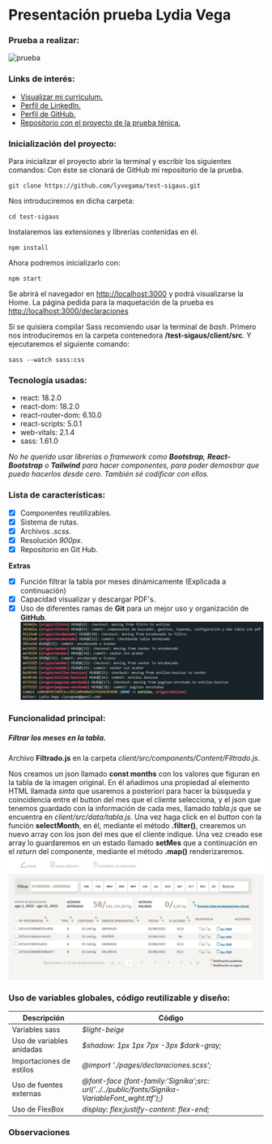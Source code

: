 # Presentación prueba Lydia Vega
### Prueba a realizar:
![prueba](/client/src/img/Gr%C3%A1fico_pegado-3.png)

### Links de interés:
- [Visualizar mi curriculum.](./client//public/Curriculum-lydia-vega.FullStack.pdf)
- [Perfil de LinkedIn.](https://www.linkedin.com/in/lydia-vega/)
- [Perfil de GitHub.](https://github.com/lyvegama)
- [Repositorio con el proyecto de la prueba ténica.](https://github.com/lyvegama/test-sigaus)


### Inicialización del proyecto:
Para inicializar el proyecto abrir la terminal y escribir los siguientes comandos:
Con éste se clonará de GitHub mi repositorio de la prueba.
```
git clone https://github.com/lyvegama/test-sigaus.git
```
Nos introduciremos en dicha carpeta:
```
cd test-sigaus 
```
Instalaremos las extensiones y librerías contenidas en él.
```
npm install 
```
Ahora podremos inicializarlo con:
```
npm start 
```
Se abrirá el navegador en [http://localhost:3000](http://localhost:3000) y podrá visualizarse la Home. La página pedida para  la maquetación de la prueba es [http://localhost:3000/declaraciones](http://localhost:3000/declaraciones)

Si se quisiera compilar Sass recomiendo usar la terminal de *bash*. Primero nos introduciremos en la carpeta contenedora **/test-sigaus/client/src**. Y ejecutaremos el siguiente comando:
```
sass --watch sass:css
```
### Tecnología usadas:
* react: 18.2.0
* react-dom: 18.2.0
* react-router-dom: 6.10.0 
* react-scripts: 5.0.1
* web-vitals: 2.1.4
* sass: 1.61.0

*No he querido usar librerías o framework como **Bootstrap**, **React-Bootstrap** o **Tailwind**  para hacer componentes, para poder demostrar que puedo hacerlos desde cero. También sé codificar con ellos.*

### Lista de características:

- [x] Componentes reutilizables.
- [x] Sistema de rutas. 
- [x] Archivos *.scss*.  
- [x] Resolución *900px*.  
- [x] Repositorio en Git Hub.

**Extras**
- [x] Función filtrar la tabla por meses dinámicamente (Explicada a continuación)
- [x] Capacidad visualizar y descargar PDF's.
- [x] Uso de diferentes ramas de **Git** para un mejor uso y organización de **GitHub**.
![git](/client/src/img/git.png)

### Funcionalidad principal:
##### Filtrar los meses en  la tabla.
Archivo **Filtrado.js** en la carpeta *client/src/components/Content/Filtrado.js*.

Nos creamos un json llamado **const months** con los valores que figuran en la tabla de la imagen original. En él añadimos una propiedad al elemento HTML llamada *sinta* que usaremos a posteriori para hacer la búsqueda y coincidencia entre el button del mes que el cliente selecciona, y el json que tenemos guardado con la información de cada mes, llamado *tabla.js* que se encuentra en *client/src/data/tabla.js*.
Una vez haga click en el *button* con la función **selectMonth**, en él, mediante el método **.filter()**, crearemos un nuevo array con los json del mes que el cliente indique.
Una vez creado ese array lo guardaremos en un estado llamado **setMes** que a continuación en el *return* del componente, mediante el método **.map()** renderizaremos.
![git](/client/src/img/funcionfiltrar.png)
### Uso de variables globales, código reutilizable y diseño:

| Descripción    | Código   |         
|---------------------------|-------|
| Variables sass |   *$light-beige* |         
| Uso de variables anidadas      |   *$shadow: 1px 1px 7px -3px \$dark-gray;*    |  
| Importaciones de estilos | *@import './pages/declaraciones.scss';* 
| Uso de fuentes externas | *@font-face {font-family:'Signika';src: url('../../public/fonts/Signika-VariableFont_wght.ttf');}* |
| Uso de FlexBox | *display: flex;justify-content: flex-end;* |


### Observaciones


